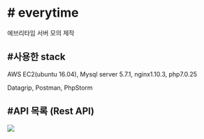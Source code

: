 <h1># everytime</h1>
에브리타임 서버 모의 제작

<h2>#사용한 stack</h2>
<p>AWS EC2(ubuntu 16.04), Mysql server 5.7.1, nginx1.10.3, php7.0.25 </p>
Datagrip, Postman, PhpStorm
<br>
<h2>#API 목록 (Rest API)</h2>
<div>
<img src="https://user-images.githubusercontent.com/26200629/89754992-d2c44e80-db18-11ea-8518-7985be451fd5.png"/>
</div>
